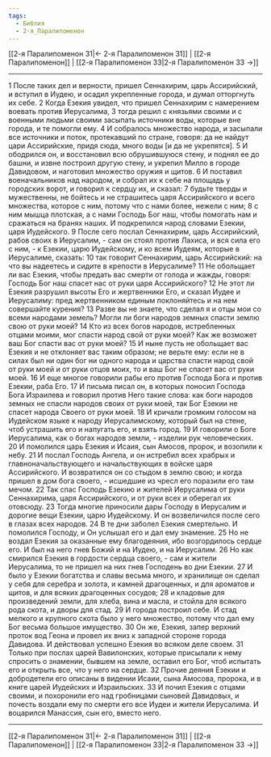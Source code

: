```yaml
---
tags:
  - Библия
  - 2-я_Паралипоменон
---
```

[[2-я Паралипоменон 31|← 2-я Паралипоменон 31]] | [[2-я Паралипоменон]] | [[2-я Паралипоменон 33|2-я Паралипоменон 33 →]]

---
1 После таких дел и верности, пришел Сеннахирим, царь Ассирийский, и вступил в Иудею, и осадил укрепленные города, и думал отторгнуть их себе.
2 Когда Езекия увидел, что пришел Сеннахирим с намерением воевать против Иерусалима,
3 тогда решил с князьями своими и с военными людьми своими засыпать источники воды, которые вне города, и те помогли ему.
4 И собралось множество народа, и засыпали все источники и поток, протекавший по стране, говоря: да не найдут цари Ассирийские, придя сюда, много воды [и да не укрепятся].
5 И ободрился он, и восстановил всю обрушившуюся стену, и поднял ее до башни, и извне построил другую стену, и укрепил Милло в городе Давидовом, и наготовил множество оружия и щитов.
6 И поставил военачальников над народом, и собрал их к себе на площадь у городских ворот, и говорил к сердцу их, и сказал:
7 будьте тверды и мужественны, не бойтесь и не страшитесь царя Ассирийского и всего множества, которое с ним, потому что с нами более, нежели с ним;
8 с ним мышца плотская, а с нами Господь Бог наш, чтобы помогать нам и сражаться на бранях наших. И подкрепился народ словами Езекии, царя Иудейского.
9 После сего послал Сеннахирим, царь Ассирийский, рабов своих в Иерусалим, - сам он стоял против Лахиса, и вся сила его с ним, - к Езекии, царю Иудейскому, и ко всем Иудеям, которые в Иерусалиме, сказать:
10 так говорит Сеннахирим, царь Ассирийский: на что вы надеетесь и сидите в крепости в Иерусалиме?
11 Не обольщает ли вас Езекия, чтобы предать вас смерти от голода и жажды, говоря: Господь Бог наш спасет нас от руки царя Ассирийского?
12 Не этот ли Езекия разрушил высоты Его и жертвенники Его, и сказал Иудее и Иерусалиму: пред жертвенником единым поклоняйтесь и на нем совершайте курения?
13 Разве вы не знаете, что сделал я и отцы мои со всеми народами земель? Могли ли боги народов земных спасти землю свою от руки моей?
14 Кто из всех богов народов, истребленных отцами моими, мог спасти народ свой от руки моей? Как же возможет ваш Бог спасти вас от руки моей?
15 И ныне пусть не обольщает вас Езекия и не отклоняет вас таким образом; не верьте ему: если не в силах был ни один бог ни одного народа и царства спасти народ свой от руки моей и от руки отцов моих, то и ваш Бог не спасет вас от руки моей.
16 И еще многое говорили рабы его против Господа Бога и против Езекии, раба Его.
17 И письма писал он, в которых поносил Господа Бога Израилева и говорил против Него такие слова: как боги народов земных не спасли народов своих от руки моей, так Бог Езекии не спасет народа Своего от руки моей.
18 И кричали громким голосом на Иудейском языке к народу Иерусалимскому, который был на стене, чтоб устрашить его и напугать его, и взять город.
19 И говорили о Боге Иерусалима, как о богах народов земли, - изделии рук человеческих.
20 И помолился царь Езекия и Исаия, сын Амосов, пророк, и возопили к небу.
21 И послал Господь Ангела, и он истребил всех храбрых и главноначальствующего и начальствующих в войске царя Ассирийского. И возвратился он со стыдом в землю свою; и когда пришел в дом бога своего, - исшедшие из чресл его поразили его там мечом.
22 Так спас Господь Езекию и жителей Иерусалима от руки Сеннахирима, царя Ассирийского, и от руки всех и оберегал их отовсюду.
23 Тогда многие приносили дары Господу в Иерусалим и дорогие вещи Езекии, царю Иудейскому. И он возвеличился после сего в глазах всех народов.
24 В те дни заболел Езекия смертельно. И помолился Господу, и Он услышал его и дал ему знамение.
25 Но не воздал Езекия за оказанные ему благодеяния, ибо возгордилось сердце его. И был на него гнев Божий и на Иудею, и на Иерусалим.
26 Но как смирился Езекия в гордости сердца своего, - сам и жители Иерусалима, то не пришел на них гнев Господень во дни Езекии.
27 И было у Езекии богатства и славы весьма много, и хранилище он сделал у себя для серебра и золота, и камней драгоценных, и для ароматов и щитов, и для всяких драгоценных сосудов;
28 и кладовые для произведений земли, для хлеба, вина и масла, и стойла для всякого рода скота, и дворы для стад.
29 И города построил себе. И стад мелкого и крупного скота было у него множество, потому что дал ему Бог весьма большое имущество.
30 Он же, Езекия, запер верхний проток вод Геона и провел их вниз к западной стороне города Давидова. И действовал успешно Езекия во всяком деле своем.
31 Только при послах царей Вавилонских, которые присылали к нему спросить о знамении, бывшем на земле, оставил его Бог, чтоб испытать его и открыть все, что у него на сердце.
32 Прочие деяния Езекии и добродетели его описаны в видении Исаии, сына Амосова, пророка, и в книге царей Иудейских и Израильских.
33 И почил Езекия с отцами своими, и похоронили его над гробницами сыновей Давидовых, и почесть воздали ему по смерти его все Иудеи и жители Иерусалима. И воцарился Манассия, сын его, вместо него.

---
[[2-я Паралипоменон 31|← 2-я Паралипоменон 31]] | [[2-я Паралипоменон]] | [[2-я Паралипоменон 33|2-я Паралипоменон 33 →]]